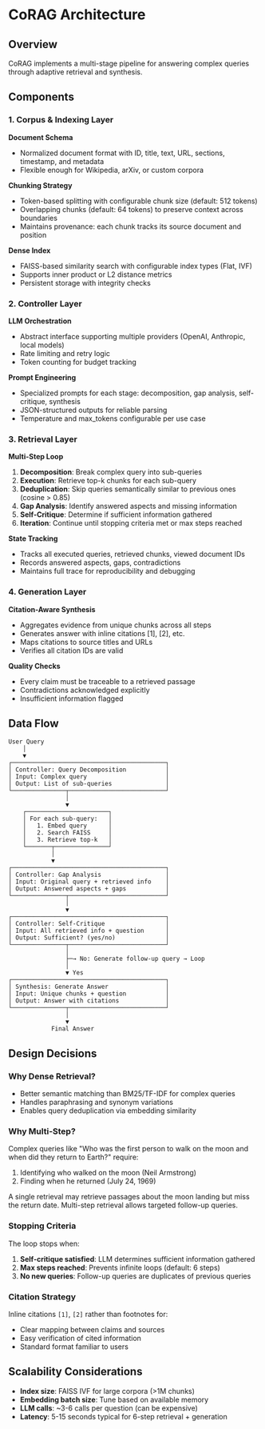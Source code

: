 # CoRAG Architecture

## Overview

CoRAG implements a multi-stage pipeline for answering complex queries through adaptive retrieval and synthesis.

## Components

### 1. Corpus & Indexing Layer

**Document Schema**
- Normalized document format with ID, title, text, URL, sections, timestamp, and metadata
- Flexible enough for Wikipedia, arXiv, or custom corpora

**Chunking Strategy**
- Token-based splitting with configurable chunk size (default: 512 tokens)
- Overlapping chunks (default: 64 tokens) to preserve context across boundaries
- Maintains provenance: each chunk tracks its source document and position

**Dense Index**
- FAISS-based similarity search with configurable index types (Flat, IVF)
- Supports inner product or L2 distance metrics
- Persistent storage with integrity checks

### 2. Controller Layer

**LLM Orchestration**
- Abstract interface supporting multiple providers (OpenAI, Anthropic, local models)
- Rate limiting and retry logic
- Token counting for budget tracking

**Prompt Engineering**
- Specialized prompts for each stage: decomposition, gap analysis, self-critique, synthesis
- JSON-structured outputs for reliable parsing
- Temperature and max_tokens configurable per use case

### 3. Retrieval Layer

**Multi-Step Loop**
1. **Decomposition**: Break complex query into sub-queries
2. **Execution**: Retrieve top-k chunks for each sub-query
3. **Deduplication**: Skip queries semantically similar to previous ones (cosine > 0.85)
4. **Gap Analysis**: Identify answered aspects and missing information
5. **Self-Critique**: Determine if sufficient information gathered
6. **Iteration**: Continue until stopping criteria met or max steps reached

**State Tracking**
- Tracks all executed queries, retrieved chunks, viewed document IDs
- Records answered aspects, gaps, contradictions
- Maintains full trace for reproducibility and debugging

### 4. Generation Layer

**Citation-Aware Synthesis**
- Aggregates evidence from unique chunks across all steps
- Generates answer with inline citations [1], [2], etc.
- Maps citations to source titles and URLs
- Verifies all citation IDs are valid

**Quality Checks**
- Every claim must be traceable to a retrieved passage
- Contradictions acknowledged explicitly
- Insufficient information flagged

## Data Flow

```
User Query
    │
    ▼
┌───────────────────────────────────────────┐
│ Controller: Query Decomposition           │
│ Input: Complex query                      │
│ Output: List of sub-queries               │
└───────────────┬───────────────────────────┘
                │
                ▼
    ┌───────────────────────┐
    │ For each sub-query:   │
    │   1. Embed query      │
    │   2. Search FAISS     │
    │   3. Retrieve top-k   │
    └───────┬───────────────┘
            │
            ▼
┌───────────────────────────────────────────┐
│ Controller: Gap Analysis                  │
│ Input: Original query + retrieved info    │
│ Output: Answered aspects + gaps           │
└───────────────┬───────────────────────────┘
                │
                ▼
┌───────────────────────────────────────────┐
│ Controller: Self-Critique                 │
│ Input: All retrieved info + question      │
│ Output: Sufficient? (yes/no)              │
└───────────────┬───────────────────────────┘
                │
                ├─→ No: Generate follow-up query → Loop
                │
                ▼ Yes
┌───────────────────────────────────────────┐
│ Synthesis: Generate Answer                │
│ Input: Unique chunks + question           │
│ Output: Answer with citations             │
└───────────────┬───────────────────────────┘
                │
                ▼
            Final Answer
```

## Design Decisions

### Why Dense Retrieval?

- Better semantic matching than BM25/TF-IDF for complex queries
- Handles paraphrasing and synonym variations
- Enables query deduplication via embedding similarity

### Why Multi-Step?

Complex queries like "Who was the first person to walk on the moon and when did they return to Earth?" require:
1. Identifying who walked on the moon (Neil Armstrong)
2. Finding when he returned (July 24, 1969)

A single retrieval may retrieve passages about the moon landing but miss the return date. Multi-step retrieval allows targeted follow-up queries.

### Stopping Criteria

The loop stops when:
1. **Self-critique satisfied**: LLM determines sufficient information gathered
2. **Max steps reached**: Prevents infinite loops (default: 6 steps)
3. **No new queries**: Follow-up queries are duplicates of previous queries

### Citation Strategy

Inline citations `[1]`, `[2]` rather than footnotes for:
- Clear mapping between claims and sources
- Easy verification of cited information
- Standard format familiar to users

## Scalability Considerations

- **Index size**: FAISS IVF for large corpora (>1M chunks)
- **Embedding batch size**: Tune based on available memory
- **LLM calls**: ~3-6 calls per question (can be expensive)
- **Latency**: 5-15 seconds typical for 6-step retrieval + generation
